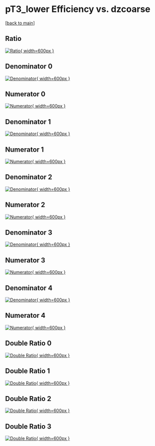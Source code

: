 # pT3_lower Efficiency vs. dzcoarse

[[back to main](./)]



## Ratio

[![Ratio](../mtv/var/pT3_lower_base_11_0_eff_dzcoarse.png){ width=600px }](../mtv/var/pT3_lower_base_11_0_eff_dzcoarse.pdf)

## Denominator 0

[![Denominator](../mtv/den/pT3_lower_base_11_0_eff_dzcoarse_den0.png){ width=600px }](../mtv/den/pT3_lower_base_11_0_eff_dzcoarse_den0.pdf)

## Numerator 0

[![Numerator](../mtv/num/pT3_lower_base_11_0_eff_dzcoarse_num0.png){ width=600px }](../mtv/num/pT3_lower_base_11_0_eff_dzcoarse_num0.pdf)

## Denominator 1

[![Denominator](../mtv/den/pT3_lower_base_11_0_eff_dzcoarse_den1.png){ width=600px }](../mtv/den/pT3_lower_base_11_0_eff_dzcoarse_den1.pdf)

## Numerator 1

[![Numerator](../mtv/num/pT3_lower_base_11_0_eff_dzcoarse_num1.png){ width=600px }](../mtv/num/pT3_lower_base_11_0_eff_dzcoarse_num1.pdf)

## Denominator 2

[![Denominator](../mtv/den/pT3_lower_base_11_0_eff_dzcoarse_den2.png){ width=600px }](../mtv/den/pT3_lower_base_11_0_eff_dzcoarse_den2.pdf)

## Numerator 2

[![Numerator](../mtv/num/pT3_lower_base_11_0_eff_dzcoarse_num2.png){ width=600px }](../mtv/num/pT3_lower_base_11_0_eff_dzcoarse_num2.pdf)

## Denominator 3

[![Denominator](../mtv/den/pT3_lower_base_11_0_eff_dzcoarse_den3.png){ width=600px }](../mtv/den/pT3_lower_base_11_0_eff_dzcoarse_den3.pdf)

## Numerator 3

[![Numerator](../mtv/num/pT3_lower_base_11_0_eff_dzcoarse_num3.png){ width=600px }](../mtv/num/pT3_lower_base_11_0_eff_dzcoarse_num3.pdf)

## Denominator 4

[![Denominator](../mtv/den/pT3_lower_base_11_0_eff_dzcoarse_den4.png){ width=600px }](../mtv/den/pT3_lower_base_11_0_eff_dzcoarse_den4.pdf)

## Numerator 4

[![Numerator](../mtv/num/pT3_lower_base_11_0_eff_dzcoarse_num4.png){ width=600px }](../mtv/num/pT3_lower_base_11_0_eff_dzcoarse_num4.pdf)

## Double Ratio 0

[![Double Ratio](../mtv/ratio/pT3_lower_base_11_0_eff_dzcoarse_ratio0.png){ width=600px }](../mtv/ratio/pT3_lower_base_11_0_eff_dzcoarse_ratio0.pdf)

## Double Ratio 1

[![Double Ratio](../mtv/ratio/pT3_lower_base_11_0_eff_dzcoarse_ratio1.png){ width=600px }](../mtv/ratio/pT3_lower_base_11_0_eff_dzcoarse_ratio1.pdf)

## Double Ratio 2

[![Double Ratio](../mtv/ratio/pT3_lower_base_11_0_eff_dzcoarse_ratio2.png){ width=600px }](../mtv/ratio/pT3_lower_base_11_0_eff_dzcoarse_ratio2.pdf)

## Double Ratio 3

[![Double Ratio](../mtv/ratio/pT3_lower_base_11_0_eff_dzcoarse_ratio3.png){ width=600px }](../mtv/ratio/pT3_lower_base_11_0_eff_dzcoarse_ratio3.pdf)

